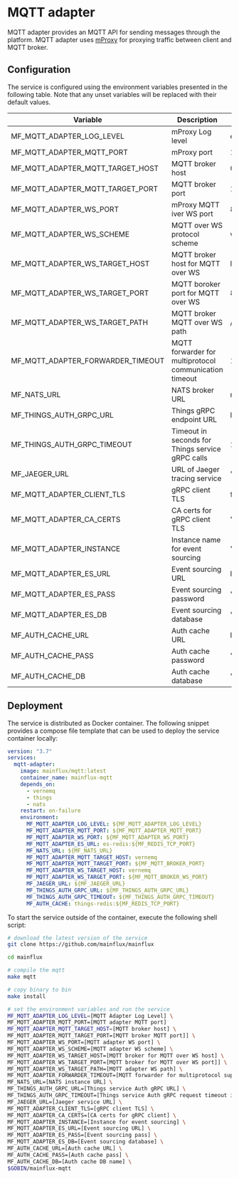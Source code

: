 # MQTT adapter

MQTT adapter provides an MQTT API for sending messages through the platform.
MQTT adapter uses [mProxy](https://github.com/mainflux/mproxy) for proxying
traffic between client and MQTT broker.

## Configuration

The service is configured using the environment variables presented in the
following table. Note that any unset variables will be replaced with their
default values.

| Variable                          | Description                                            | Default               |
| --------------------------------- | ------------------------------------------------------ | --------------------- |
| MF_MQTT_ADAPTER_LOG_LEVEL         | mProxy Log level                                       | error                 |
| MF_MQTT_ADAPTER_MQTT_PORT         | mProxy port                                            | 1883                  |
| MF_MQTT_ADAPTER_MQTT_TARGET_HOST  | MQTT broker host                                       | 0.0.0.0               |
| MF_MQTT_ADAPTER_MQTT_TARGET_PORT  | MQTT broker port                                       | 1883                  |
| MF_MQTT_ADAPTER_WS_PORT           | mProxy MQTT iver WS port                               | 8080                  |
| MF_MQTT_ADAPTER_WS_SCHEME         | MQTT over WS protocol scheme                           | ws                    |
| MF_MQTT_ADAPTER_WS_TARGET_HOST    | MQTT broker host for MQTT over WS                      | localhost             |
| MF_MQTT_ADAPTER_WS_TARGET_PORT    | MQTT boroker port for MQTT over WS                     | 8080                  |
| MF_MQTT_ADAPTER_WS_TARGET_PATH    | MQTT broker MQTT over WS path                          | /mqtt                 |
| MF_MQTT_ADAPTER_FORWARDER_TIMEOUT | MQTT forwarder for multiprotocol communication timeout | 1s                    |
| MF_NATS_URL                       | NATS broker URL                                        | nats://127.0.0.1:4222 |
| MF_THINGS_AUTH_GRPC_URL           | Things gRPC endpoint URL                               | localhost:8181        |
| MF_THINGS_AUTH_GRPC_TIMEOUT       | Timeout in seconds for Things service gRPC calls       | 1                     |
| MF_JAEGER_URL                     | URL of Jaeger tracing service                          | ""                    |
| MF_MQTT_ADAPTER_CLIENT_TLS        | gRPC client TLS                                        | false                 |
| MF_MQTT_ADAPTER_CA_CERTS          | CA certs for gRPC client TLS                           | ""                    |
| MF_MQTT_ADAPTER_INSTANCE          | Instance name for event sourcing                       | ""                    |
| MF_MQTT_ADAPTER_ES_URL            | Event sourcing URL                                     | localhost:6379        |
| MF_MQTT_ADAPTER_ES_PASS           | Event sourcing password                                | ""                    |
| MF_MQTT_ADAPTER_ES_DB             | Event sourcing database                                | "0"                   |
| MF_AUTH_CACHE_URL                 | Auth cache URL                                         | localhost:6379        |
| MF_AUTH_CACHE_PASS                | Auth cache password                                    | ""                    |
| MF_AUTH_CACHE_DB                  | Auth cache database                                    | "0"                   |


## Deployment

The service is distributed as Docker container. The following snippet provides
a compose file template that can be used to deploy the service container locally:

```yaml
version: "3.7"
services:
  mqtt-adapter:
    image: mainflux/mqtt:latest
    container_name: mainflux-mqtt
    depends_on:
      - vernemq
      - things
      - nats
    restart: on-failure
    environment:
      MF_MQTT_ADAPTER_LOG_LEVEL: ${MF_MQTT_ADAPTER_LOG_LEVEL}
      MF_MQTT_ADAPTER_MQTT_PORT: ${MF_MQTT_ADAPTER_MQTT_PORT}
      MF_MQTT_ADAPTER_WS_PORT: ${MF_MQTT_ADAPTER_WS_PORT}
      MF_MQTT_ADAPTER_ES_URL: es-redis:${MF_REDIS_TCP_PORT}
      MF_NATS_URL: ${MF_NATS_URL}
      MF_MQTT_ADAPTER_MQTT_TARGET_HOST: vernemq
      MF_MQTT_ADAPTER_MQTT_TARGET_PORT: ${MF_MQTT_BROKER_PORT}
      MF_MQTT_ADAPTER_WS_TARGET_HOST: vernemq
      MF_MQTT_ADAPTER_WS_TARGET_PORT: ${MF_MQTT_BROKER_WS_PORT}
      MF_JAEGER_URL: ${MF_JAEGER_URL}
      MF_THINGS_AUTH_GRPC_URL: ${MF_THINGS_AUTH_GRPC_URL}
      MF_THINGS_AUTH_GRPC_TIMEOUT: ${MF_THINGS_AUTH_GRPC_TIMEOUT}
      MF_AUTH_CACHE: things-redis:${MF_REDIS_TCP_PORT}
```

To start the service outside of the container, execute the following shell script:

```bash
# download the latest version of the service
git clone https://github.com/mainflux/mainflux

cd mainflux

# compile the mqtt
make mqtt

# copy binary to bin
make install

# set the environment variables and run the service
MF_MQTT_ADAPTER_LOG_LEVEL=[MQTT Adapter Log Level] \
MF_MQTT_ADAPTER_MQTT_PORT=[MQTT adapter MQTT port]
MF_MQTT_ADAPTER_MQTT_TARGET_HOST=[MQTT broker host] \
MF_MQTT_ADAPTER_MQTT_TARGET_PORT=[MQTT broker MQTT port]] \
MF_MQTT_ADAPTER_WS_PORT=[MQTT adapter WS port] \
MF_MQTT_ADAPTER_WS_SCHEME=[MQTT adapter WS scheme] \
MF_MQTT_ADAPTER_WS_TARGET_HOST=[MQTT broker for MQTT over WS host] \
MF_MQTT_ADAPTER_WS_TARGET_PORT=[MQTT broker for MQTT over WS port]] \
MF_MQTT_ADAPTER_WS_TARGET_PATH=[MQTT adapter WS path] \
MF_MQTT_ADAPTER_FORWARDER_TIMEOUT=[MQTT forwarder for multiprotocol support timeout] \
MF_NATS_URL=[NATS instance URL] \
MF_THINGS_AUTH_GRPC_URL=[Things service Auth gRPC URL] \
MF_THINGS_AUTH_GRPC_TIMEOUT=[Things service Auth gRPC request timeout in seconds] \
MF_JAEGER_URL=[Jaeger service URL] \
MF_MQTT_ADAPTER_CLIENT_TLS=[gRPC client TLS] \
MF_MQTT_ADAPTER_CA_CERTS=[CA certs for gRPC client] \
MF_MQTT_ADAPTER_INSTANCE=[Instance for event sourcing] \
MF_MQTT_ADAPTER_ES_URL=[Event sourcing URL] \
MF_MQTT_ADAPTER_ES_PASS=[Event sourcing pass] \
MF_MQTT_ADAPTER_ES_DB=[Event sourcing database] \
MF_AUTH_CACHE_URL=[Auth cache URL] \
MF_AUTH_CACHE_PASS=[Auth cache pass] \
MF_AUTH_CACHE_DB=[Auth cache DB name] \
$GOBIN/mainflux-mqtt
```